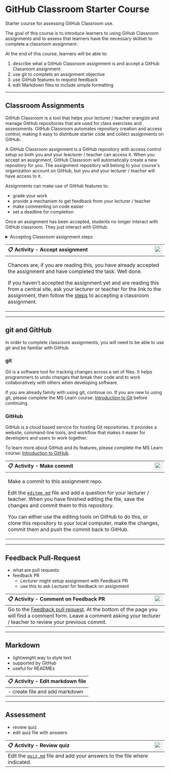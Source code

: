 # GitHub Classroom Starter Course

Starter course for assessing GitHub Classroom use.

The goal of this course is to introduce learners to using GiHub Classroom assignments and to assess that learners have the necessary skillset to complete a classroom assignment.

At the end of this course, learners will be able to:

1. describe what a GitHub Classroom assignment is and accept a GitHub Classroom assignment
1. use git to complete an assignment objective
1. use GitHub features to request feedback
1. edit Markdown files to include simple formatting

---

## Classroom Assignments

GitHub Classroom is a tool that helps your lecturer / teacher orangize and manage GitHub repositories that are used for class exercises and assessments. GitHub Classroom automates repository creation and access control, making it easy to distribute starter code and collect assignments on GitHub.

A GitHub Classroom assignment is a GitHub repository with access control setup so both you and your leacturer / teacher can access it. When you accept an assignment, GitHub Classroom will automatically create a new repository for you. The assignment repository will belong to your course's organization account on GitHub, but you and your lecturer / teacher will have access to it.

Assignments can make use of GitHub features to:

- grade your work
- provide a mechanism to get feedback from your lecturer / teacher
- make commenting on code easier
- set a deadline for completion

Once an assignment has been accepted, students no longer interact with GitHub classroom. They just interact with GitHub.

<details>
  <summary id="assignment-steps">Accepting Classroom assignment steps</summary>

  [#TODO: steps, or add external link]

  1. click link
  1. if first time, select name from roster - this makes it easier for your lecturer to identify you
  1. wait for assignment to copy to new repositiory
  1. refresh page
  1. follow link to new assignment repository

</details>

| <img align="right" width="24" height="24" src="../../blob/status/.github/activity-icons/activity1.svg" /> :clipboard: Activity - Accept assignment |
|:---|
| <p>Chances are, if you are reading this, you have already accepted the assignment and have completed the task. Well done.</p><p>If you haven't accepted the assignment yet and are reading this from a central site, ask your lecturer or teacher for the link to the assignment, then follow the [steps](#assignment-steps) to accepting a classroom assignment. |

---

## git and GitHub

In order to complete classroom assignments, you will need to be able to use git and be familiar with GitHub.

### git

Git is a software tool for tracking changes across a set of files. It helps programmers to undo changes that break their code and to work collaboratively with others when developing software.

If you are already family with using git, continue on. If you are new to using git, please complete the MS Learn course: [Introduction to Git](https://docs.microsoft.com/en-us/learn/modules/intro-to-git/) before continuing.

### GitHub

GitHub is a cloud based service for hosting Git repositories. It provides a website, command-line tools, and workflow that makes it easier for developers and users to work together.

To learn more about GitHub and its features, please complete the MS Learn course: [Introduction to GitHub](https://docs.microsoft.com/en-us/learn/modules/introduction-to-github/).

| <img align="right" width="24" height="24" src="../../blob/status/.github/activity-icons/activity2.svg" /> :clipboard: Activity - Make commit |
|:---|
| <p>Make a commit to this assignment repo.</p><p>Edit the [`editme.md`](../../edit/main/editme.md) file and add a question for your lecturer / teacher. When you have finished editing the file, save the changes and commit them to this repository.</p><p>You can either use the editing tools on GitHub to do this, or clone this repository to your local computer, make the changes, commit them and push the commit back to GitHub.</p> |

---

## Feedback Pull-Request

- what are pull requests
- feedback PR
  - Lecturer might setup assignment with Feedback PR
  - use this to ask Lecturer for feedback on assignment

| <img align="right" width="24" height="24" src="../../blob/status/.github/activity-icons/activity3.svg" /> :clipboard: Activity - Comment on Feedback PR |
|:---|
| Go to the [Feedback pull request](../../pull/1). At the bottom of the page you will find a comment form. Leave a comment asking your lecturer / teacher to review your previous commit. |

---

## Markdown

- lightweight way to style text
- supported by GitHub
- useful for READMEs

| :clipboard: Activity - Edit markdown file |
|:---|
| - create file and add markdown |

---

## Assessment

- review quiz
- edit quiz file with answers

| <img align="right" width="24" height="24" src="../../blob/status/.github/activity-icons/quiz.svg" /> :clipboard: Activity - Review quiz |
|:---|
| Edit the [`quiz.md`](../../edit/main/quiz.md) file and add your answers to the file where indicated. |

